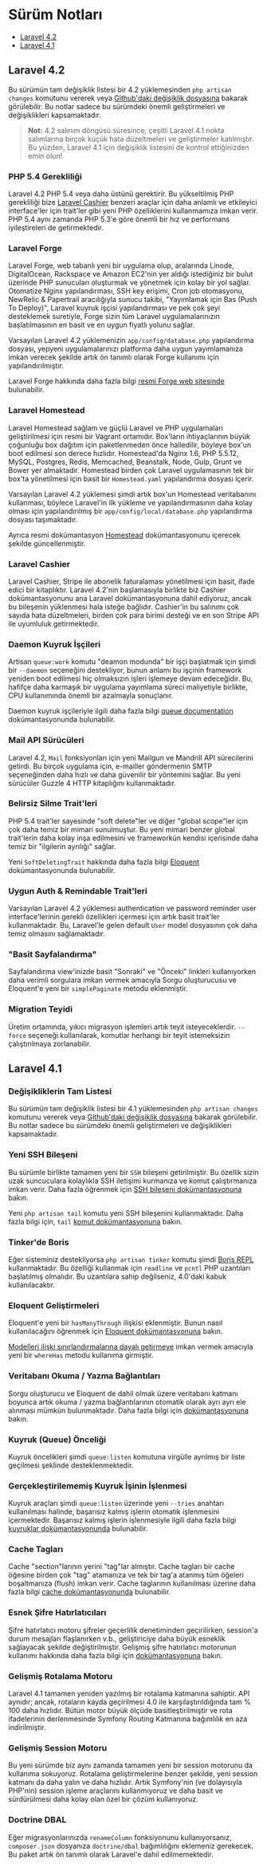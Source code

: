 # Sürüm Notları

- [Laravel 4.2](#laravel-4.2)
- [Laravel 4.1](#laravel-4.1)

<a name="laravel-4.2"></a>
## Laravel 4.2

Bu sürümün tam değişiklik listesi bir 4.2 yüklemesinden `php artisan changes` komutunu vererek veya [Github'daki değişiklik dosyasına](https://github.com/laravel/framework/blob/4.2/src/Illuminate/Foundation/changes.json) bakarak görülebilir. Bu notlar sadece bu sürümdeki önemli geliştirmeleri ve değişiklikleri kapsamaktadır.

> **Not:** 4.2 salınım döngüsü süresince, çeşitli Laravel 4.1 nokta salımlarına birçok küçük hata düzeltmeleri ve geliştirmeler katılmıştır. Bu yüzden, Laravel 4.1 için değişiklik listesini de kontrol ettiğinizden emin olun!

### PHP 5.4 Gerekliliği

Laravel 4.2 PHP 5.4 veya daha üstünü gerektirir. Bu yükseltilmiş PHP  gerekliliği bize [Laravel Cashier](/docs/billing) benzeri araçlar için daha anlamlı ve etkileyici interface'ler için trait'ler gibi yeni PHP özelliklerini kullanmamıza imkan verir. PHP 5.4 aynı zamanda PHP 5.3'e göre önemli bir hız ve performans iyileştireleri de getirmektedir.

### Laravel Forge

Laravel Forge, web tabanlı yeni bir uygulama olup, aralarında Linode, DigitalOcean, Rackspace ve Amazon EC2'nin yer aldığı istediğiniz bir bulut üzerinde PHP sunucuları oluşturmak ve yönetmek için kolay bir yol sağlar. Otomatize Nginx yapılandırması, SSH key erişimi, Cron job otomasyonu, NewRelic & Papertrail aracılığıyla sunucu takibi, "Yayımlamak için Bas (Push To Deploy)", Laravel kuyruk işçisi yapılandırması ve pek çok şeyi desteklemek suretiyle, Forge sizin tüm Laravel uygulamalarınızın başlatılmasının en basit ve en uygun fiyatlı yolunu sağlar.

Varsayılan Laravel 4.2 yüklemenizin `app/config/database.php` yapılandırma dosyası, yepyeni uygulamalarınızı platforma daha uygun yayımlamanıza imkan verecek şekilde artık ön tanımlı olarak Forge kullanımı için yapılandırılmıştır.

Laravel Forge hakkında daha fazla bilgi [resmi Forge web sitesinde](https://forge.laravel.com) bulunabilir.

### Laravel Homestead

Laravel Homestead sağlam ve güçlü Laravel ve PHP uygulamaları geliştirilmesi için resmi bir Vagrant ortamıdır. Box'ların ihtiyaçlarının büyük çoğunluğu box dağıtım için paketlenmeden önce halledilir, böyleye box'un boot edilmesi son derece hızlıdır. Homestead'da Nginx 1.6, PHP 5.5.12, MySQL, Postgres, Redis, Memcached, Beanstalk, Node, Gulp, Grunt ve Bower yer almaktadır. Homestead birden çok Laravel uygulamasının tek bir box'ta yönetilmesi için basit bir `Homestead.yaml` yapılandırma dosyası içerir.

Varsayılan Laravel 4.2 yüklemesi şimdi artık box'un Homestead veritabanını kullanması, böylece Laravel'in ilk yükleme ve yapılandırmasının daha kolay olması için yapılandırılmış bir `app/config/local/database.php` yapılandırma dosyası taşımaktadır.

Ayrıca resmi dokümantasyon [Homestead](/docs/homestead) dokümantasyonunu içerecek şekilde güncellenmiştir.

### Laravel Cashier

Laravel Cashier, Stripe ile abonelik faturalaması yönetilmesi için basit, ifade edici bir kitaplıktır. Laravel 4.2'nin başlamasıyla birlikte biz Cashier dokümantasyonunu ana Laravel dokümantasyonuna dahil ediyoruz, ancak bu bileşenin yüklenmesi hala isteğe bağlıdır. Cashier'in bu salınımı çok sayıda hata düzeltmeleri, birden çok para birimi desteği ve en son Stripe API ile uyumluluk getirmektedir.

### Daemon Kuyruk İşçileri

Artisan `queue:work` komutu "deamon modunda" bir işçi başlatmak için şimdi bir `--daemon` seçeneğini destekliyor, bunun anlamı bu işçinin framework yeniden boot edilmesi hiç olmaksızın işleri işlemeye devam edeceğidir. Bu, hafifçe daha karmaşık bir uygulama yayımlama süreci maliyetiyle birlikte, CPU kullanımında önemli bir azalmayla sonuçlanır.

Daemon kuyruk işçileriyle ilgili daha fazla bilgi [queue documentation](/docs/queues#daemon-queue-worker) dokümantasyonunda bulunabilir.

### Mail API Sürücüleri

Laravel 4.2, `Mail` fonksiyonları için yeni Mailgun ve Mandrill API sürecilerini getirdi. Bu birçok uygulama için, e-mailler göndermenin SMTP seçeneğinden daha hızlı ve daha güvenilir bir yöntemini sağlar. Bu yeni sürücüler Guzzle 4 HTTP kitaplığını kullanmaktadır.

### Belirsiz Silme Trait'leri

PHP 5.4 trait'ler sayesinde "soft delete"ler ve diğer "global scope"ler için çok daha temiz bir mimari sunulmuştur. Bu yeni mimari benzer global trait'lerin daha kolay inşa edilmesini ve frameworkün kendisi içerisinde daha temiz bir "ilgilerin ayrılığı" sağlar.

Yeni `SoftDeletingTrait` hakkında daha fazla bilgi [Eloquent](/docs/eloquent#soft-deleting) dokümantasyonunda bulunabilir.

### Uygun Auth & Remindable Trait'leri

Varsayılan Laravel 4.2 yüklemesi authentication ve password reminder user interface'lerinin gerekli özellikleri içermesi için artık basit trait'ler kullanmaktadır. Bu, Laravel'le gelen default `User` model dosyasının çok daha temiz olmasını sağlamaktadır.

### "Basit Sayfalandırma"

Sayfalandırma view'inizde basit "Sonraki" ve "Önceki" linkleri kullanıyorken daha verimli sorgulara imkan vermek amacıyla Sorgu oluşturucusu ve Eloquent'e yeni bir `simplePaginate` metodu eklenmiştir.

### Migration Teyidi

Üretim ortamında, yıkıcı migrasyon işlemleri artık teyit isteyeceklerdir. `--force` seçeneği kullanılarak, komutlar herhangi bir teyit istemeksizin çalıştırılmaya zorlanabilir.

<a name="laravel-4.1"></a>
## Laravel 4.1

### Değişikliklerin Tam Listesi

Bu sürümün tam değişiklik listesi bir 4.1 yüklemesinden `php artisan changes` komutunu vererek veya [Github'daki değişiklik dosyasına](https://github.com/laravel/framework/blob/4.1/src/Illuminate/Foundation/changes.json) bakarak görülebilir. Bu notlar sadece bu sürümdeki önemli geliştirmeleri ve değişiklikleri kapsamaktadır.

### Yeni SSH Bileşeni

Bu sürümle birlikte tamamen yeni bir `SSH` bileşeni getirilmiştir. Bu özellik sizin uzak suncuculara kolaylıkla SSH iletişimi kurmanıza ve komut çalıştırmanıza imkan verir. Daha fazla öğrenmek için [SSH bileşeni dokümantasyonuna](/docs/ssh) bakın.

Yeni `php artisan tail` komutu yeni SSH bileşenini kullanmaktadır. Daha fazla bilgi için, `tail` [komut dokümantasyonuna](/docs/ssh#tailing-remote-logs) bakın.

### Tinker'de Boris

Eğer sisteminiz destekliyorsa `php artisan tinker` komutu şimdi [Boris REPL](https://github.com/d11wtq/boris) kullanmaktadır. Bu özelliği kullanmak için `readline` ve `pcntl` PHP uzantıları başlatılmış olmalıdır. Bu uzantılara sahip değilseniz, 4.0'daki kabuk kullanılacaktır.

### Eloquent Geliştirmeleri

Eloquent'e yeni bir `hasManyThrough` ilişkisi eklenmiştir. Bunun nasıl kullanılacağını öğrenmek için [Eloquent dokümantasyonuna](/docs/eloquent#has-many-through) bakın.

[Modelleri ilişki sınırlandırmalarına dayalı getirmeye](/docs/eloquent#querying-relations) imkan vermek amacıyla yeni bir `whereHas` metodu kullanıma girmiştir.

### Veritabanı Okuma / Yazma Bağlantıları

Sorgu oluşturucu ve Eloquent de dahil olmak üzere veritabanı katmanı boyunca artık okuma / yazma bağlantılarının otomatik olarak ayrı ayrı ele alınması mümkün bulunmaktadır. Daha fazla bilgi için [dokümantasyonuna](/docs/database#read-write-connections) bakın.

### Kuyruk (Queue) Önceliği

Kuyruk öncelikleri şimdi `queue:listen` komutuna virgülle ayrılmış bir liste geçilmesi şeklinde desteklenmektedir.

### Gerçekleştirilememiş Kuyruk İşinin İşlenmesi

Kuyruk araçları şimdi `queue:listen` üzerinde yeni `--tries` anahtarı kullanılması halinde, başarısız kalmış işlerin otomatik işlenmesini içermektedir. Başarısız kalmış işlerin işlenmesiyle ilgili daha fazla bilgi [kuyruklar dokümantasyonunda](/docs/queues#failed-jobs) bulunabilir.

### Cache Tagları

Cache "section"larının yerini "tag"lar almıştır. Cache tagları bir cache öğesine birden çok "tag" atamanıza ve tek bir tag'a atanmış tüm öğeleri boşaltmanıza (flush) imkan verir. Cache taglarının kullanılması üzerine daha fazla bilgi [cache dokümantasyonunda](/docs/cache#cache-tags) bulunabilir.

### Esnek Şifre Hatırlatıcıları

Şifre hatırlatıcı motoru şifreler geçerlilik denetiminden geçirilirken, session'a durum mesajları flaşlanırken v.b., geliştiriciye daha büyük esneklik sağlayacak şekilde değiştirilmiştir. Gelişmiş şifre hatırlatıcı motorunun kullanımı hakkında daha fazla bilgi için [dokümantasyonuna](/docs/security#password-reminders-and-reset) bakın.

### Gelişmiş Rotalama Motoru

Laravel 4.1 tamamen yeniden yazılmış bir rotalama katmanına sahiptir. API aynıdır; ancak, rotaların kayda geçirilmesi 4.0 ile karşılaştırıldığında tam % 100 daha hızlıdır. Bütün motor büyük ölçüde basitleştirilmiştir ve rota ifadelerinin derlenmesinde Symfony Routing Katmanına bağımlılık en aza indirilmiştir.

### Gelişmiş Session Motoru

Bu yeni sürümde biz aynı zamanda tamamen yeni bir session motorunu da kullanıma sokuyoruz. Rotalama geliştirmelerine benzer şekilde, yeni session katmanı da daha yalın ve daha hızlıdır. Artık Symfony'nin (ve dolayısıyla PHP'nin) session işleme araçlarını kullanmıyoruz ve daha basit ve sürdürülmesi daha kolay olan özel bir çözüm kullanıyoruz.

### Doctrine DBAL

Eğer migrasyonlarınızda `renameColumn` fonksiyonunu kullanıyorsanız, `composer.json` dosyanıza `doctrine/dbal` bağımlılığını eklemeniz gerekecek. Bu paket artık ön tanımlı olarak Laravel'e dahil edilmemektedir.

